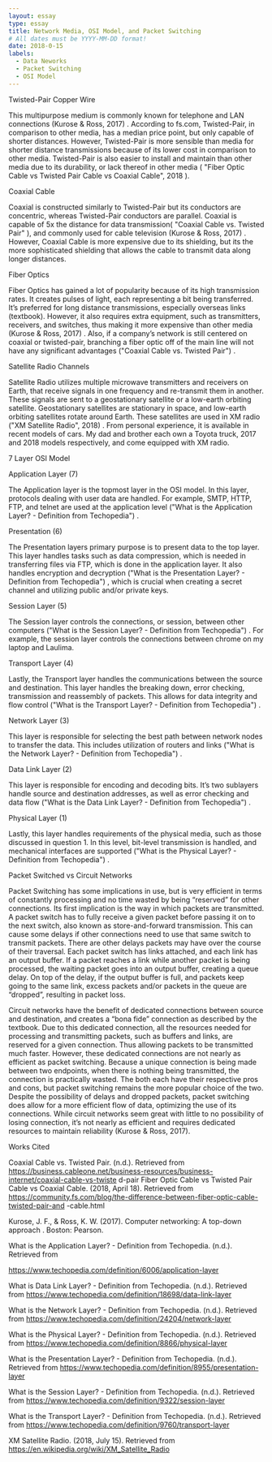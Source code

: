 ```yaml
---
layout: essay
type: essay
title: Network Media, OSI Model, and Packet Switching
# All dates must be YYYY-MM-DD format!
date: 2018-0-15
labels:
  - Data Neworks
  - Packet Switching
  - OSI Model
---
```



Twisted-Pair Copper Wire

This multipurpose medium is commonly known for telephone and LAN connections
(Kurose & Ross, 2017) . According to fs.com, Twisted-Pair, in comparison to other media, has a median price point, but only capable of shorter distances. However, Twisted-Pair is more sensible than media for shorter distance transmissions because of its lower cost in comparison to other media. Twisted-Pair is also easier to install and maintain than other media due to its durability, or lack thereof in other media ( "Fiber Optic Cable vs Twisted Pair Cable vs Coaxial Cable", 2018 ).

Coaxial Cable

Coaxial is constructed similarly to Twisted-Pair but its conductors are concentric, whereas Twisted-Pair conductors are parallel. Coaxial is capable of 5x the distance for data transmission( "Coaxial Cable vs. Twisted Pair" ), and commonly used for cable television  (Kurose & Ross, 2017) . However, Coaxial Cable is more expensive due to its shielding, but its the more sophisticated shielding that allows the cable to transmit data along longer distances.

Fiber Optics

Fiber Optics has gained a lot of popularity because of its high transmission rates. It creates pulses of light, each representing a bit being transferred. It’s preferred for long distance transmissions, especially overseas links (textbook). However, it also requires extra equipment, such as transmitters, receivers, and switches, thus making it more expensive than other media (Kurose & Ross, 2017) . Also, if a company’s network is still centered on coaxial or twisted-pair, branching a fiber optic off of the main line will not have any significant advantages  ("Coaxial Cable vs. Twisted Pair") .

Satellite Radio Channels

Satellite Radio utilizes multiple microwave transmitters and receivers on Earth, that receive signals in one frequency and re-transmit them in another. These signals are sent to a geostationary satellite or a low-earth orbiting satellite. Geostationary satellites are stationary in space, and low-earth orbiting satellites rotate around Earth. These satellites are used in XM radio ("XM Satellite Radio", 2018) . From personal experience, it is available in recent models of cars. My dad and brother each own a Toyota truck, 2017 and 2018 models respectively, and come equipped with XM radio.

7 Layer OSI Model

Application Layer (7)

The Application layer is the topmost layer in the OSI model. In this layer, protocols
dealing with user data are handled. For example, SMTP, HTTP, FTP, and telnet are used at the application level ("What is the Application Layer? - Definition from Techopedia") .
 
 Presentation (6)
 
The Presentation layers primary purpose is to present data to the top layer. This layer
handles tasks such as data compression, which is needed in transferring files via FTP, which is done in the application layer. It also handles encryption and decryption ("What is the Presentation Layer? - Definition from Techopedia") , which is crucial when creating a secret channel and utilizing public and/or private keys.

Session Layer (5)

The Session layer controls the connections, or session, between other computers  ("What
is the Session Layer? - Definition from Techopedia") . For example, the session layer controls the connections between chrome on my laptop and Laulima.

Transport Layer (4)

Lastly, the Transport layer handles the communications between the source and
destination. This layer handles the breaking down, error checking, transmission and reassembly of packets. This allows for data integrity and flow control  ("What is the Transport Layer? - Definition from Techopedia") .

Network Layer (3)

This layer is responsible for selecting the best path between network nodes to transfer the data. This includes utilization of routers and links  ("What is the Network Layer? - Definition from Techopedia") .

Data Link Layer (2)

This layer is responsible for encoding and decoding bits. It’s two sublayers handle source and destination addresses, as well as error checking and data flow  ("What is the Data Link Layer? - Definition from Techopedia") .

Physical Layer (1)

Lastly, this layer handles requirements of the physical media, such as those discussed in question 1. In this level, bit-level transmission is handled, and mechanical interfaces are supported  ("What is the Physical Layer? - Definition from Techopedia") .

Packet Switched vs Circuit Networks

Packet Switching has some implications in use, but is very efficient in terms of constantly
processing and no time wasted by being “reserved” for other connections. Its first implication is the way in which packets are transmitted. A packet switch has to fully receive a given packet before passing it on to the next switch, also known as store-and-forward transmission. This can cause some delays if other connections need to use that same switch to transmit packets.
There are other delays packets may have over the course of their traversal. Each packet switch has links attached, and each link has an output buffer. If a packet reaches a link while another packet is being processed, the waiting packet goes into an output buffer, creating a queue delay. On top of the delay, if the output buffer is full, and packets keep going to the same link, excess packets and/or packets in the queue are “dropped”, resulting in packet loss.
 
 Circuit networks have the benefit of dedicated connections between source and destination, and creates a “bona fide” connection as described by the textbook. Due to this dedicated connection, all the resources needed for processing and transmitting packets, such as buffers and links, are reserved for a given connection. Thus allowing packets to be transmitted much faster.
However, these dedicated connections are not nearly as efficient as packet switching. Because a unique connection is being made between two endpoints, when there is nothing being transmitted, the connection is practically wasted.
The both each have their respective pros and cons, but packet switching remains the more popular choice of the two. Despite the possibility of delays and dropped packets, packet switching does allow for a more efficient flow of data, optimizing the use of its connections. While circuit networks seem great with little to no possibility of losing connection, it’s not nearly as efficient and requires dedicated resources to maintain reliability  (Kurose & Ross, 2017).

Works Cited

Coaxial Cable vs. Twisted Pair. (n.d.). Retrieved from https://business.cableone.net/business-resources/business-internet/coaxial-cable-vs-twiste d-pair
Fiber Optic Cable vs Twisted Pair Cable vs Coaxial Cable. (2018, April 18). Retrieved from
https://community.fs.com/blog/the-difference-between-fiber-optic-cable-twisted-pair-and
-cable.html

Kurose, J. F., & Ross, K. W. (2017).  Computer networking: A top-down approach . Boston: Pearson.

What is the Application Layer? - Definition from Techopedia. (n.d.). Retrieved from

https://www.techopedia.com/definition/6006/application-layer

What is Data Link Layer? - Definition from Techopedia. (n.d.). Retrieved from https://www.techopedia.com/definition/18698/data-link-layer

What is the Network Layer? - Definition from Techopedia. (n.d.). Retrieved from https://www.techopedia.com/definition/24204/network-layer

What is the Physical Layer? - Definition from Techopedia. (n.d.). Retrieved from https://www.techopedia.com/definition/8866/physical-layer

What is the Presentation Layer? - Definition from Techopedia. (n.d.). Retrieved from https://www.techopedia.com/definition/8955/presentation-layer

What is the Session Layer? - Definition from Techopedia. (n.d.). Retrieved from https://www.techopedia.com/definition/9322/session-layer

What is the Transport Layer? - Definition from Techopedia. (n.d.). Retrieved from https://www.techopedia.com/definition/9760/transport-layer

XM Satellite Radio. (2018, July 15). Retrieved from https://en.wikipedia.org/wiki/XM_Satellite_Radio
